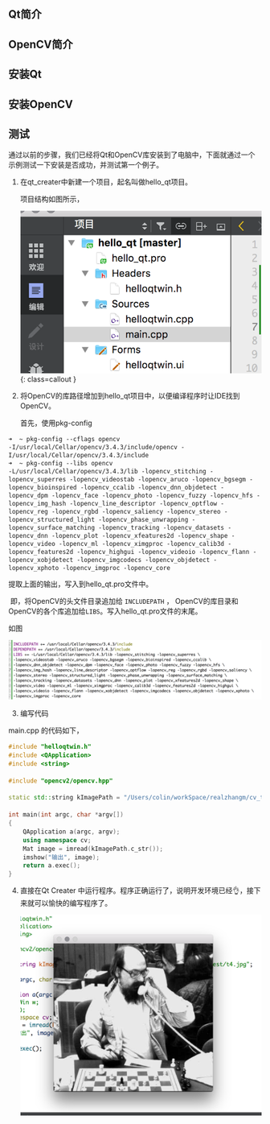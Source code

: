 ## Qt简介





## OpenCV简介



## 安装Qt



## 安装OpenCV



## 测试

通过以前的步骤，我们已经将Qt和OpenCV库安装到了电脑中，下面就通过一个示例测试一下安装是否成功，并测试第一个例子。

1. 在qt_creater中新建一个项目，起名叫做hello_qt项目。

   项目结构如图所示，

   ![img](./assets/1-1.png){: class=callout }

2. 将OpenCV的库路径增加到hello_qt项目中，以便编译程序时让IDE找到OpenCV。

   首先，使用pkg-config

```shell
➜  ~ pkg-config --cflags opencv
-I/usr/local/Cellar/opencv/3.4.3/include/opencv -I/usr/local/Cellar/opencv/3.4.3/include
➜  ~ pkg-config --libs opencv    
-L/usr/local/Cellar/opencv/3.4.3/lib -lopencv_stitching -lopencv_superres -lopencv_videostab -lopencv_aruco -lopencv_bgsegm -lopencv_bioinspired -lopencv_ccalib -lopencv_dnn_objdetect -lopencv_dpm -lopencv_face -lopencv_photo -lopencv_fuzzy -lopencv_hfs -lopencv_img_hash -lopencv_line_descriptor -lopencv_optflow -lopencv_reg -lopencv_rgbd -lopencv_saliency -lopencv_stereo -lopencv_structured_light -lopencv_phase_unwrapping -lopencv_surface_matching -lopencv_tracking -lopencv_datasets -lopencv_dnn -lopencv_plot -lopencv_xfeatures2d -lopencv_shape -lopencv_video -lopencv_ml -lopencv_ximgproc -lopencv_calib3d -lopencv_features2d -lopencv_highgui -lopencv_videoio -lopencv_flann -lopencv_xobjdetect -lopencv_imgcodecs -lopencv_objdetect -lopencv_xphoto -lopencv_imgproc -lopencv_core
```

提取上面的输出，写入到hello_qt.pro文件中。

​	即，将OpenCV的头文件目录追加给 `INCLUDEPATH`  ， OpenCV的库目录和OpenCV的各个库追加给`LIBS`。写入hello_qt.pro文件的末尾。

如图

![img](./assets/1-2.png)

3. 编写代码

main.cpp 的代码如下，

```cpp
#include "helloqtwin.h"
#include <QApplication>
#include <string>

#include "opencv2/opencv.hpp"

static std::string kImagePath = "/Users/colin/workSpace/realzhangm/cv_test/test.jpg";

int main(int argc, char *argv[])
{
    QApplication a(argc, argv);
    using namespace cv;
    Mat image = imread(kImagePath.c_str());
    imshow("输出", image);
    return a.exec();
}

```

4. 直接在Qt Creater 中运行程序。程序正确运行了，说明开发环境已经👌，接下来就可以愉快的编写程序了。

   ![img](./assets/1-3.png)


